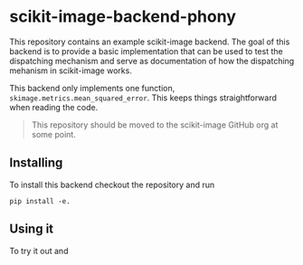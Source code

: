 # scikit-image-backend-phony
This repository contains an example scikit-image backend. The goal of this
backend is to provide a basic implementation that can be used to test the
dispatching mechanism and serve as documentation of how the dispatching
mehanism in scikit-image works.

This backend only implements one function,
`skimage.metrics.mean_squared_error`. This keeps things straightforward
when reading the code.

> This repository should be moved to the scikit-image GitHub org at some
> point.


## Installing

To install this backend checkout the repository and run
```
pip install -e.
```

## Using it

To try it out and
